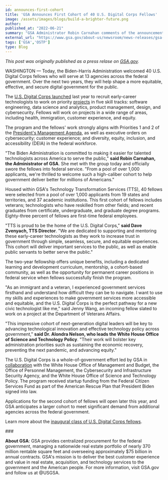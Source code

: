 ```yaml
---
id: announces-first-cohort
title: 'GSA Announces First Cohort of 40 U.S. Digital Corps Fellows'
image: /assets/images/blogs/build-a-brighter-future.png
author: 
published_at: "2022-06-21"
summary: "GSA Administrator Robin Carnahan comments of the announcement of the inaugural class of U.S. Digital Corps Fellows."
external_url: "https://www.gsa.gov/about-us/newsroom/news-releases/gsa-announces-first-cohort-of-40-us-digital-corps-fellows-06212022"
tags: ['GSA','OSTP']
type: Blog
---
```

*This post was originally published as a press relase on [GSA.gov](https://www.gsa.gov/about-us/newsroom/news-releases/gsa-announces-first-cohort-of-40-us-digital-corps-fellows-06212022).*

WASHINGTON — Today, the Biden-Harris Administration welcomed 40 U.S. Digital Corps fellows who will serve at 13 agencies across the federal government. Over the next two years, they will help shape a more equitable, effective, and secure digital government for the public.

The [U.S. Digital Corps launched](https://digitalcorps.gsa.gov/) last year to recruit early-career technologists to work on priority [projects](https://digitalcorps.gsa.gov/projects/) in five skill tracks: software engineering, data science and analytics, product management, design, and cybersecurity. Fellows will work on projects in a wide range of areas, including health, immigration, customer experience, and equity.

The program and the fellows' work strongly aligns with Priorities 1 and 2 of the [President's Management Agenda](https://www.performance.gov/pma/), as well as executive orders on cybersecurity; customer experience; and diversity, equity, inclusion, and accessibility (DEIA) in the federal workforce.

"The Biden Administration is committed to making it easier for talented technologists across America to serve the public," **said Robin Carnahan, the Administrator of GSA**. She met with the group today and officially swore the fellows into federal service. "From a pool of over 1,000 applicants, we're thrilled to welcome such a high-caliber cohort to help government deliver better for millions of Americans."

Housed within GSA's Technology Transformation Services (TTS), 40 fellows were selected from a pool of over 1,000 applicants from 19 states and territories, and 37 academic institutions. This first cohort of fellows includes veterans; technologists who have reskilled from other fields; and recent graduates from certificate, undergraduate, and graduate degree programs. Eighty-three percent of fellows are first-time federal employees.

"TTS is proud to be the home of the U.S. Digital Corps," **said Dave Zvenyach, TTS Director**. "We are dedicated to supporting and mentoring these early-career technologists as they work to increase trust in government through simple, seamless, secure, and equitable experiences. This cohort will deliver important services to the public, as well as enable public servants to better serve the public."

The two-year fellowship offers unique benefits, including a dedicated learning and development curriculum, mentorship, a cohort-based community, as well as the opportunity for permanent career positions in federal service when fellows successfully finish the program.

"As an immigrant and a veteran, I experienced government services firsthand and understand how difficult they can be to navigate. I want to use my skills and experiences to make government services more accessible and equitable, and the U.S. Digital Corps is the perfect pathway for a new civic technologist like me," said Jenny Wang, an incoming fellow slated to work on a project at the Department of Veterans Affairs.

"This impressive cohort of next-generation digital leaders will be key to advancing technological innovation and effective technology policy across government," **said Dr. Alondra Nelson, who leads the White House Office of Science and Technology Policy**. "Their work will bolster key administration priorities such as sustaining the economic recovery, preventing the next pandemic, and advancing equity."

The U.S. Digital Corps is a whole-of-government effort led by GSA in [collaboration](https://www.whitehouse.gov/omb/briefing-room/2022/06/10/preparing-to-welcome-the-2022-u-s-digital-corps/) with the White House Office of Management and Budget, the Office of Personnel Management, the Cybersecurity and Infrastructure Security Agency, and the White House Office of Science and Technology Policy. The program received startup funding from the Federal Citizen Services Fund as part of the American Rescue Plan that President Biden signed into law.

Applications for the second cohort of fellows will open later this year, and GSA anticipates a larger cohort to meet significant demand from additional agencies across the federal government.

Learn more about the [inaugural class of U.S. Digital Corps fellows](https://digitalcorps.gsa.gov/fellows/).

\###

**About GSA**: GSA provides centralized procurement for the federal government, managing a nationwide real estate portfolio of nearly 370 million rentable square feet and overseeing approximately $75 billion in annual contracts. GSA's mission is to deliver the best customer experience and value in real estate, acquisition, and technology services to the government and the American people. For more information, visit GSA.gov and follow us at @USGSA.

